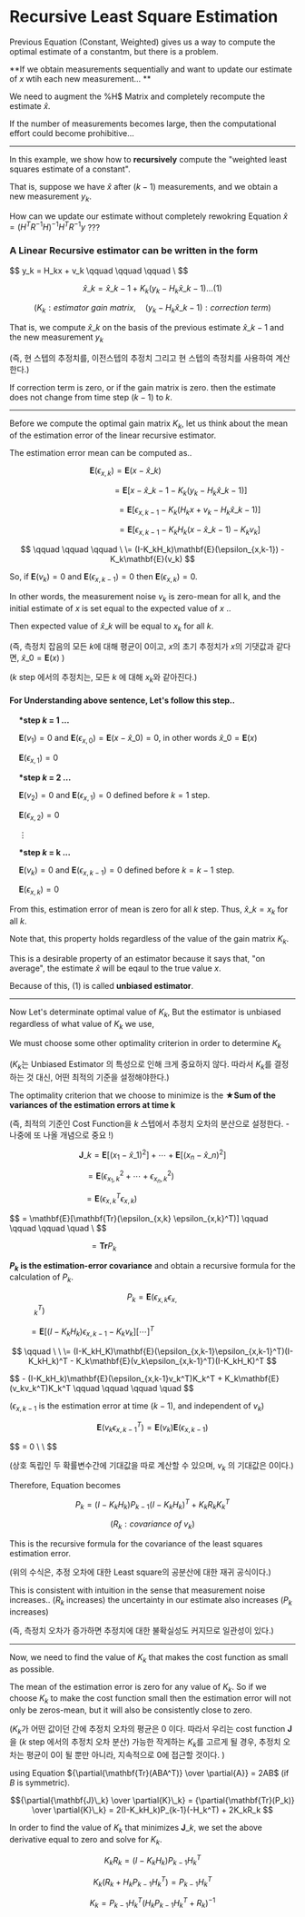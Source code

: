 # Recursive Least Square Estimation

Previous Equation (Constant, Weighted) gives us a way to compute the optimal estimate of a constantm, but there is a problem.

**If we obtain measurements sequentially and want to update our estimate of $x$ wtih each new measurement... **

We need to augment the %H$ Matrix and completely recompute the estimate $\hat{x}$.

If the number of measurements becomes large, then the computational effort could become prohibitive... 

---

In this example, we show how to **recursively** compute the "weighted least squares estimate of a constant".

That is, suppose we have $\hat{x}$ after ($k-1$) measurements, and we obtain a new measurement $y_k$. 

How can we update our estimate without completely rewokring Equation $\hat{x} = (H^TR^{-1}H)^{-1}H^TR^{-1}y$ ???

### A Linear Recursive estimator can be written in the form

$$ y_k = H_kx + v_k \qquad \qquad \qquad \ \$$

$$ \hat{x}\_k = \hat{x}\_{k-1} + K_k(y_k - H_k \hat{x}\_{k-1}) ... (1)$$

$$ (K_k : estimator \ gain \ matrix, \quad (y_k-H_k\hat{x}\_{k-1}) : correction \ term) $$

That is, we compute $\hat{x}\_k$ on the basis of the previous estimate $\hat{x}\_{k-1}$ and the new measurement $y_k$

(즉, 현 스텝의 추정치를, 이전스텝의 추정치 그리고 현 스텝의 측정치를 사용하여 계산한다.)

If correction term is zero, or if the gain matrix is zero. then the estimate does not change from time step ($k-1$) to $k$.

---

Before we compute the optimal gain matrix $K_k$, let us think about the mean of the estimation error of the linear recursive estimator.

The estimation error mean can be computed as..

$$ \mathbf{E}(\epsilon_{x,k}) = \mathbf{E}(x-\hat{x}\_k) \qquad \qquad \qquad$$

$$ \qquad \qquad \qquad = \mathbf{E}[x-\hat{x}\_{k-1} - K_k(y_k - H_k\hat{x}\_{k-1})] $$

$$ \qquad \qquad \qquad \qquad= \mathbf{E}[\epsilon_{x,k-1} - K_k(H_kx + v_k - H_k\hat{x}\_{k-1})] $$

$$ \qquad \qquad \qquad \qquad= \mathbf{E}[\epsilon_{x,k-1} - K_kH_k(x-\hat{x}\_{k-1}) - K_kv_k] $$

$$ \qquad \qquad \qquad \ \= (I-K_kH_k)\mathbf{E}(\epsilon_{x,k-1}) - K_k\mathbf{E}(v_k) $$

So, if $\mathbf{E}(v_k) = 0$ and $\mathbf{E}(\epsilon_{x,k-1}) = 0$ then $\mathbf{E}(\epsilon_{x,k}) = 0$.

In other words, the measurement noise $v_k$ is zero-mean for all k, and the initial estimate of $x$ is set equal to the expected value of $x$ .. 

Then expected value of $\hat{x}\_k$ will be equal to $x_k$ for all $k$.

(즉, 측정치 잡음의 모든 $k$에 대해 평균이 0이고, $x$의 초기 추정치가 $x$의 기댓값과 같다면, $\hat{x}\_0 = \mathbf{E}(x)$ )

($k$ step 에서의 추정치는, 모든 $k$ 에 대해 $x_k$와 같아진다.)

#### For Understanding above sentence, Let's follow this step..

$\quad$**\*step $k$ = 1 ...**

$\quad \mathbf{E}(v_1) = 0$ and $\mathbf{E}(\epsilon_{x,0}) = \mathbf{E}(x - \hat{x}\_0) = 0$, in other words $\hat{x}\_0 = \mathbf{E}(x)$

$\quad \mathbf{E}(\epsilon_{x,1}) = 0$

$\quad$**\*step $k$ = 2 ...**

$\quad \mathbf{E}(v_2) = 0$ and $\mathbf{E}(\epsilon_{x,1}) = 0$ defined before $k=1$ step.

$\quad \mathbf{E}(\epsilon_{x,2}) = 0$

$\quad \vdots$

$\quad$**\*step $k$ = k ...**

$\quad \mathbf{E}(v_k) = 0$ and $\mathbf{E}(\epsilon_{x,k-1}) = 0$ defined before $k=k-1$ step.

$\quad \mathbf{E}(\epsilon_{x,k}) = 0$

From this, estimation error of mean is zero for all $k$ step. Thus, $\hat{x}\_k = x_k$ for all $k$.

Note that, this property holds regardless of the value of the gain matrix $K_k$.

This is a desirable property of an estimator because it says that, "on average", the estimate $\hat{x}$ will be eqaul to the true value $x$.

Because of this, (1) is called **unbiased estimator**.

---

Now Let's determinate optimal value of $K_k$, But the estimator is unbiased regardless of what value of $K_k$ we use,

We must choose some other optimality criterion in order to determine $K_k$

($K_k$는 Unbiased Estimator 의 특성으로 인해 크게 중요하지 않다. 따라서 $K_k$를 결정하는 것 대신, 어떤 최적의 기준을 설정해야한다.)

The optimality criterion that we choose to minimize is the ★**Sum of the variances of the estimation errors at time k**

(즉, 최적의 기준인 Cost Function을 $k$ 스텝에서 추정치 오차의 분산으로 설정한다. - 나중에 또 나올 개념으로 중요 !)

$$ \mathbf{J}\_k = \mathbf{E}[(x_1 - \hat{x}\_1)^2] + \cdots + \mathbf{E}[(x_n - \hat{x}\_n)^2] $$

$$ = \mathbf{E}(\epsilon_{x_1,k}^2 + \cdots + \epsilon_{x_n,k}^2) \qquad \qquad \quad $$

$$ = \mathbf{E}(\epsilon_{x,k}^T \epsilon_{x,k}) \qquad \qquad \qquad \qquad \quad \ $$

$$ = \mathbf{E}[\mathbf{Tr}(\epsilon_{x,k} \epsilon_{x,k}^T)] \qquad \qquad \qquad \quad \ \$$

$$ = \mathbf{Tr} P_k \qquad \qquad \qquad \qquad \qquad \quad $$

**$P_k$ is the estimation-error covariance** and obtain a recursive formula for the calculation of $P_k$.

$$ P_k = \mathbf{E}(\epsilon_{x,k} \epsilon_{x,k}^T) \qquad \qquad \qquad \qquad \qquad \qquad \qquad \qquad \qquad \qquad \qquad \qquad \quad $$ 

$$ = \mathbf{E}{[(I-K_kH_k)\epsilon_{x,k-1} - K_kv_k][\cdots]^T} \qquad \qquad \qquad \qquad \qquad \qquad \quad \ \ $$

$$ \qquad \ \ \= (I-K_kH_K)\mathbf{E}(\epsilon_{x,k-1}\epsilon_{x,k-1}^T)(I-K_kH_k)^T - K_k\mathbf{E}(v_k\epsilon_{x,k-1}^T)(I-K_kH_K)^T $$

$$ - (I-K_kH_k)\mathbf{E}(\epsilon_{x,k-1}v_k^T)K_k^T + K_k\mathbf{E}(v_kv_k^T)K_k^T \qquad \qquad \qquad \quad  \$$

($\epsilon_{x,k-1}$ is the estimation error at time ($k-1$), and independent of $v_k$)

$$ \mathbf{E}(v_k\epsilon_{x,k-1}^T) = \mathbf{E}(v_k)\mathbf{E}(\epsilon_{x,k-1})$$ 

$$ = 0 \ \ \$$

(상호 독립인 두 확률변수간에 기대값을 따로 계산할 수 있으며, $v_k$ 의 기대값은 0이다.)

Therefore, Equation becomes

$$ P_k = (I-K_kH_k)P_{k-1}(I-K_kH_k)^T + K_kR_kK_k^T $$

$$ ( R_k : covariance \ of \ v_k) $$

This is the recursive formula for the covariance of the least squares estimation error.

(위의 수식은, 추정 오차에 대한 Least square의 공분산에 대한 재귀 공식이다.)

This is consistent with intuition in the sense that measurement noise increases..  ($R_k$ increases) the uncertainty in our estimate also increases ($P_k$ increases)

(즉, 측정치 오차가 증가하면 추정치에 대한 불확실성도 커지므로 일관성이 있다.)

---

Now, we need to find the value of $K_k$ that makes the cost function as small as possible.

The mean of the estimation error is zero for any value of $K_k$. So if we choose $K_k$ to make the cost function small then the estimation error will not only be zeros-mean, but it will also be consistently close to zero.

($K_k$가 어떤 값이던 간에 추정치 오차의 평균은 0 이다. 따라서 우리는 cost function $\mathbf{J}$을 ($k$ step 에서의 추정치 오차 분산) 가능한 작게하는 $K_k$를 고르게 될 경우, 추정치 오차는 평균이 0이 될 뿐만 아니라, 지속적으로 0에 접근할 것이다. )

using Equation ${\partial{\mathbf{Tr}(ABA^T)} \over \partial{A}} = 2AB$ (if $B$ is symmetric). 

$${\partial{\mathbf{J}\_k} \over \partial{K}\_k} = {\partial{\mathbf{Tr}(P_k)} \over \partial{K}\_k} = 2(I-K_kH_k)P_{k-1}(-H_k^T) + 2K_kR_k $$

In order to find the value of $K_k$ that minimizes $\mathbf{J}\_k$, we set the above derivative equal to zero and solve for $K_k$.

$$ K_kR_k = (I-K_kH_k)P_{k-1}H_k^T $$

$$ K_k(R_k + H_kP_{k-1}H_k^T) = P_{k-1}H_k^T $$

$$ K_k = P_{k-1}H_k^T(H_kP_{k-1}H_k^T + R_k)^{-1} $$
